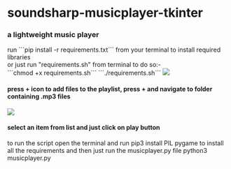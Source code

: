 # soundsharp-musicplayer-tkinter
<h3>a lightweight music player</h3>
run ```pip install -r requirements.txt``` from your terminal to install required libraries</br>
or just run "requirements.sh" from terminal to do so:-</br>
```chmod +x requirements.sh```
```./requirements.sh```

<img src="https://i.imgur.com/YXOVLJH.png">

<h4>press + icon to add files to the playlist, press + and navigate to folder containing .mp3 files</h4>

<img src="https://i.imgur.com/wE8WM0y.png">

<h4>select an item from list and just click on play button</h4>

to run the script open the terminal and run 
pip3 install PIL pygame
to install all the requirements
and then just run the musicplayer.py file
python3 musicplayer.py


